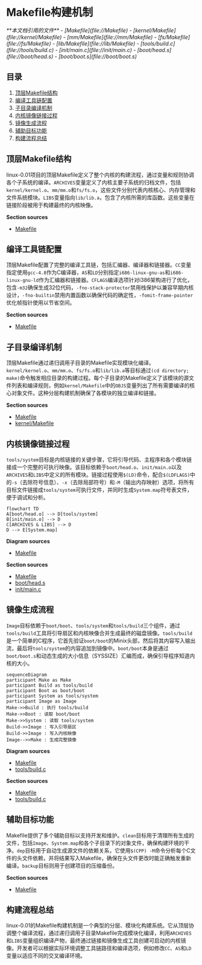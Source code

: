 # Makefile构建机制

<cite>
**本文档引用的文件**
- [Makefile](file://Makefile)
- [kernel/Makefile](file://kernel/Makefile)
- [mm/Makefile](file://mm/Makefile)
- [fs/Makefile](file://fs/Makefile)
- [lib/Makefile](file://lib/Makefile)
- [tools/build.c](file://tools/build.c)
- [init/main.c](file://init/main.c)
- [boot/head.s](file://boot/head.s)
- [boot/boot.s](file://boot/boot.s)
</cite>

## 目录
1. [顶层Makefile结构](#顶层makefile结构)
2. [编译工具链配置](#编译工具链配置)
3. [子目录编译机制](#子目录编译机制)
4. [内核镜像链接过程](#内核镜像链接过程)
5. [镜像生成流程](#镜像生成流程)
6. [辅助目标功能](#辅助目标功能)
7. [构建流程总结](#构建流程总结)

## 顶层Makefile结构

linux-0.01项目的顶层Makefile定义了整个内核的构建流程，通过变量和规则协调各个子系统的编译。`ARCHIVES`变量定义了内核主要子系统的归档文件，包括`kernel/kernel.o`、`mm/mm.o`和`fs/fs.o`，这些文件分别代表内核核心、内存管理和文件系统模块。`LIBS`变量指向`lib/lib.a`，包含了内核所需的库函数。这些变量在链接阶段被用于构建最终的内核映像。

**Section sources**
- [Makefile](file://Makefile#L15-L20)

## 编译工具链配置

顶层Makefile配置了完整的编译工具链，包括汇编器、编译器和链接器。`CC`变量指定使用`gcc-4.8`作为C编译器，`AS`和`LD`分别指定`i686-linux-gnu-as`和`i686-linux-gnu-ld`作为汇编器和链接器。`CFLAGS`编译选项针对i386架构进行了优化，包含`-m32`确保生成32位代码，`-fno-stack-protector`禁用栈保护以兼容早期内核设计，`-fno-builtin`禁用内置函数以确保代码的确定性，`-fomit-frame-pointer`优化帧指针使用以节省空间。

**Section sources**
- [Makefile](file://Makefile#L10-L14)

## 子目录编译机制

顶层Makefile通过递归调用子目录的Makefile实现模块化编译。`kernel/kernel.o`、`mm/mm.o`、`fs/fs.o`和`lib/lib.a`等目标通过`(cd directory; make)`命令触发相应目录的构建过程。每个子目录的Makefile定义了该模块的源文件列表和编译规则，例如`kernel/Makefile`中的`OBJS`变量列出了所有需要编译的核心对象文件。这种分层构建机制确保了各模块的独立编译和链接。

**Section sources**
- [Makefile](file://Makefile#L25-L38)
- [kernel/Makefile](file://kernel/Makefile#L20-L27)

## 内核镜像链接过程

`tools/system`目标是内核链接的关键步骤，它将引导代码、主程序和各个模块链接成一个完整的可执行映像。该目标依赖于`boot/head.o`、`init/main.o`以及`ARCHIVES`和`LIBS`中定义的所有模块。链接过程使用`$(LD)`命令，配合`$(LDFLAGS)`中的`-s`（去除符号信息）、`-x`（去除局部符号）和`-M`（输出内存映射）选项，将所有目标文件链接成`tools/system`可执行文件，并同时生成`System.map`符号表文件，便于调试和分析。

```mermaid
flowchart TD
A[boot/head.o] --> D[tools/system]
B[init/main.o] --> D
C[ARCHIVES & LIBS] --> D
D --> E[System.map]
```

**Diagram sources**
- [Makefile](file://Makefile#L40-L47)

**Section sources**
- [Makefile](file://Makefile#L40-L47)
- [boot/head.s](file://boot/head.s)
- [init/main.c](file://init/main.c)

## 镜像生成流程

`Image`目标依赖于`boot/boot`、`tools/system`和`tools/build`三个组件，通过`tools/build`工具将引导扇区和内核映像合并生成最终的磁盘镜像。`tools/build`是一个简单的C程序，它首先验证`boot/boot`的Minix头部，然后将其内容写入输出流，最后将`tools/system`的内容追加到镜像中。`boot/boot`本身是通过`boot/boot.s`和动态生成的大小信息（SYSSIZE）汇编而成，确保引导程序知道内核的大小。

```mermaid
sequenceDiagram
participant Make as Make
participant Build as tools/build
participant Boot as boot/boot
participant System as tools/system
participant Image as Image
Make->>Build : 执行 tools/build
Make->>Boot : 读取 boot/boot
Make->>System : 读取 tools/system
Build->>Image : 写入引导扇区
Build->>Image : 写入内核映像
Image-->>Make : 生成完整镜像
```

**Diagram sources**
- [Makefile](file://Makefile#L3-L9)
- [tools/build.c](file://tools/build.c#L15-L67)

**Section sources**
- [Makefile](file://Makefile#L3-L9)
- [tools/build.c](file://tools/build.c#L15-L67)

## 辅助目标功能

Makefile提供了多个辅助目标以支持开发和维护。`clean`目标用于清理所有生成的文件，包括`Image`、`System.map`和各个子目录下的对象文件，确保构建环境的干净。`dep`目标用于自动生成源文件的依赖关系，它使用`$(CPP) -M`命令分析每个C文件的头文件依赖，并将结果写入Makefile，确保在头文件更改时能正确触发重新编译。`backup`目标则用于创建项目的压缩备份。

**Section sources**
- [Makefile](file://Makefile#L69-L95)

## 构建流程总结

linux-0.01的Makefile构建机制是一个典型的分层、模块化构建系统。它从顶层协调整个编译流程，通过递归调用子目录Makefile完成模块化编译，利用`ARCHIVES`和`LIBS`变量组织编译产物，最终通过链接和镜像生成工具创建可启动的内核镜像。开发者可以根据实际环境调整工具链路径和编译选项，例如修改`CC`、`AS`和`LD`变量以适应不同的交叉编译环境。